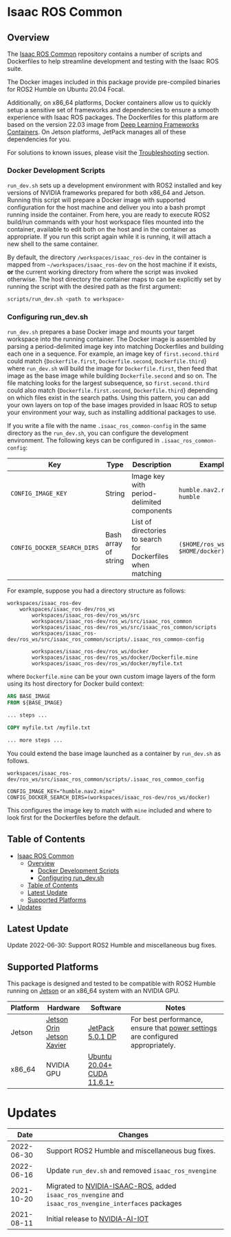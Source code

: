 # Isaac ROS Common

## Overview
The [Isaac ROS Common](https://github.com/NVIDIA-ISAAC-ROS/isaac_ros_common) repository contains a number of scripts and Dockerfiles to help streamline development and testing with the Isaac ROS suite. 

The Docker images included in this package provide pre-compiled binaries for ROS2 Humble on Ubuntu 20.04 Focal.  

Additionally, on x86_64 platforms, Docker containers allow us to quickly setup a sensitive set of frameworks and dependencies to ensure a smooth experience with Isaac ROS packages. The Dockerfiles for this platform are based on the version 22.03 image from [Deep Learning Frameworks Containers](https://docs.nvidia.com/deeplearning/frameworks/support-matrix/index.html). On Jetson platforms, JetPack manages all of these dependencies for you.

For solutions to known issues, please visit the [Troubleshooting](./docs/troubleshooting.md) section.

### Docker Development Scripts
`run_dev.sh` sets up a development environment with ROS2 installed and key versions of NVIDIA frameworks prepared for both x86_64 and Jetson. Running this script will prepare a Docker image with supported configuration for the
host machine and deliver you into a bash prompt running inside the container. From here, you are ready to execute ROS2 build/run commands with your host workspace files mounted into the container, available to edit both on the host and in the container as appropriate. If you run this script again while it is running, it will attach a new shell to the same container.


By default, the directory `/workspaces/isaac_ros-dev` in the container is mapped from `~/workspaces/isaac_ros-dev` on the host machine if it exists, **or** the current working directory from where the script was invoked otherwise. The host directory the container maps to can be explicitly set by running the script with the desired path as the first argument:

```bash
scripts/run_dev.sh <path to workspace>
```

### Configuring run_dev.sh
`run_dev.sh` prepares a base Docker image and mounts your target workspace into the running container. The Docker image is assembled by parsing a period-delimited image key into matching Dockerfiles and building each one in a sequence. For example, an image key of `first.second.third` could match {`Dockerfile.first`, `Dockerfile.second`, `Dockerfile.third`} where `run_dev.sh` will build the image for `Dockerfile.first`, then feed that image as the base image while building `Dockerfile.second` and so on. The file matching looks for the largest subsequence, so `first.second.third` could also match {`Dockerfile.first.second`, `Dockerfile.third`} depending on which files exist in the search paths. Using this pattern, you can add your own layers on top of the base images provided in Isaac ROS to setup your environment your way, such as installing additional packages to use.

If you write a file with the name `.isaac_ros_common-config` in the same directory as the `run_dev.sh`, you can configure the development environment. The following keys can be configured in `.isaac_ros_common-config`:

| Key                         | Type                 | Description                                                 | Examples                               |
| --------------------------- | -------------------- | ----------------------------------------------------------- | -------------------------------------- |
| `CONFIG_IMAGE_KEY`          | String               | Image key with period-delimited components                  | `humble.nav2.realsense` <br/> `humble` |
| `CONFIG_DOCKER_SEARCH_DIRS` | Bash array of string | List of directories to search for Dockerfiles when matching | `($HOME/ros_ws/docker $HOME/docker)`   |


For example, suppose you had a directory structure as follows:
```
workspaces/isaac_ros-dev
    workspaces/isaac_ros-dev/ros_ws
        workspaces/isaac_ros-dev/ros_ws/src
        workspaces/isaac_ros-dev/ros_ws/src/isaac_ros_common
        workspaces/isaac_ros-dev/ros_ws/src/isaac_ros_common/scripts
        workspaces/isaac_ros-dev/ros_ws/src/isaac_ros_common/scripts/.isaac_ros_common-config

        workspaces/isaac_ros-dev/ros_ws/docker
        workspaces/isaac_ros-dev/ros_ws/docker/Dockerfile.mine
        workspaces/isaac_ros-dev/ros_ws/docker/myfile.txt
```

where `Dockerfile.mine` can be your own custom image layers of the form using its host directory for Docker build context:

```Dockerfile
ARG BASE_IMAGE
FROM ${BASE_IMAGE}

... steps ...

COPY myfile.txt /myfile.txt

... more steps ...
```

You could extend the base image launched as a container by `run_dev.sh` as follows. 

`workspaces/isaac_ros-dev/ros_ws/src/isaac_ros_common/scripts/.isaac_ros_common_config`
```
CONFIG_IMAGE_KEY="humble.nav2.mine"
CONFIG_DOCKER_SEARCH_DIRS=(workspaces/isaac_ros-dev/ros_ws/docker)
```

This configures the image key to match with `mine` included and where to look first for the Dockerfiles before the default.

## Table of Contents
- [Isaac ROS Common](#isaac-ros-common)
  - [Overview](#overview)
    - [Docker Development Scripts](#docker-development-scripts)
    - [Configuring run_dev.sh](#configuring-run_devsh)
  - [Table of Contents](#table-of-contents)
  - [Latest Update](#latest-update)
  - [Supported Platforms](#supported-platforms)
- [Updates](#updates)

## Latest Update
Update 2022-06-30: Support ROS2 Humble and miscellaneous bug fixes.

## Supported Platforms
This package is designed and tested to be compatible with ROS2 Humble running on [Jetson](https://developer.nvidia.com/embedded-computing) or an x86_64 system with an NVIDIA GPU.


| Platform | Hardware                                                                                                                                                                                                | Software                                                                                                             | Notes                                                                                                                                                                                   |
| -------- | ------------------------------------------------------------------------------------------------------------------------------------------------------------------------------------------------------- | -------------------------------------------------------------------------------------------------------------------- | --------------------------------------------------------------------------------------------------------------------------------------------------------------------------------------- |
| Jetson   | [Jetson Orin](https://www.nvidia.com/en-us/autonomous-machines/embedded-systems/jetson-orin/)<br/>[Jetson Xavier](https://www.nvidia.com/en-us/autonomous-machines/embedded-systems/jetson-agx-xavier/) | [JetPack 5.0.1 DP](https://developer.nvidia.com/embedded/jetpack)                                                    | For best performance, ensure that [power settings](https://docs.nvidia.com/jetson/archives/r34.1/DeveloperGuide/text/SD/PlatformPowerAndPerformance.html) are configured appropriately. |
| x86_64   | NVIDIA GPU                                                                                                                                                                                              | [Ubuntu 20.04+](https://releases.ubuntu.com/20.04/) <br> [CUDA 11.6.1+](https://developer.nvidia.com/cuda-downloads) |


# Updates

| Date       | Changes                                                                                                                                                       |
| ---------- | ------------------------------------------------------------------------------------------------------------------------------------------------------------- |
| 2022-06-30 | Support ROS2 Humble and miscellaneous bug fixes.                                                                                                              |
| 2022-06-16 | Update `run_dev.sh` and removed `isaac_ros_nvengine`                                                                                                          |
| 2021-10-20 | Migrated to [NVIDIA-ISAAC-ROS](https://github.com/NVIDIA-ISAAC-ROS/isaac_ros_common), added `isaac_ros_nvengine` and `isaac_ros_nvengine_interfaces` packages |
| 2021-08-11 | Initial release to [NVIDIA-AI-IOT](https://github.com/NVIDIA-AI-IOT/isaac_ros_common)                                                                         |
